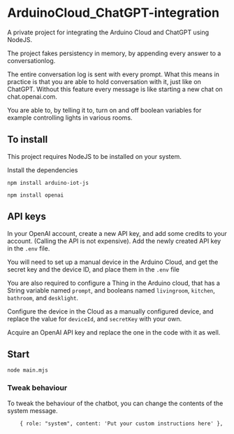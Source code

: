 # ArduinoCloud_ChatGPT-integration
A private project for integrating the Arduino Cloud and ChatGPT using NodeJS.

The project fakes persistency in memory, by appending every answer to a conversationlog. 

The entire conversation log is sent with every prompt. What this means in practice is that you are able to hold conversation with it, just like on ChatGPT. Without this feature every message is like starting a new chat on chat.openai.com.

You are able to, by telling it to, turn on and off boolean variables for example controlling lights in various rooms.

## To install

This project requires NodeJS to be installed on your system.

Install the dependencies
```
npm install arduino-iot-js
```

```
npm install openai
```
## API keys

In your OpenAI account, create a new API key, and add some credits to your account. (Calling the API is not expensive). Add the newly created API key in the `.env` file.

You will need to set up a manual device in the Arduino Cloud, and get the secret key and the device ID, and place them in the `.env` file 

You are also required to configure a Thing in the Arduino cloud, that has a String variable named `prompt`, and booleans named `livingroom`, `kitchen`, `bathroom`, and `desklight`.

Configure the device in the Cloud as a manually configured device, and replace the value for `deviceId`, and `secretKey` with your own. 

Acquire an OpenAI API key and replace the one in the code with it as well.


## Start 

```
node main.mjs
```
### Tweak behaviour
To tweak the behaviour of the chatbot, you can change the contents of the system message.

```
    { role: "system", content: 'Put your custom instructions here' },

```
 
